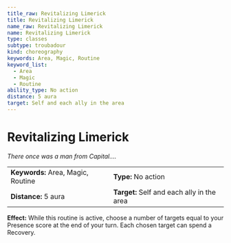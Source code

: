```yaml
---
title_raw: Revitalizing Limerick
title: Revitalizing Limerick
name_raw: Revitalizing Limerick
name: Revitalizing Limerick
type: classes
subtype: troubadour
kind: choreography
keywords: Area, Magic, Routine
keyword_list:
  - Area
  - Magic
  - Routine
ability_type: No action
distance: 5 aura
target: Self and each ally in the area
---
```


# Revitalizing Limerick

*There once was a man from Capital....*

|                                    |                                            |
| :--------------------------------- | :----------------------------------------- |
| **Keywords:** Area, Magic, Routine | **Type:** No action                        |
| **Distance:** 5 aura               | **Target:** Self and each ally in the area |

**Effect:** While this routine is active, choose a number of targets equal to your Presence score at the end of your turn. Each chosen target can spend a Recovery.
